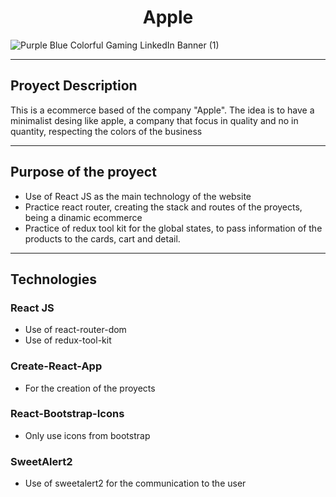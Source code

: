 <h1 align='center'> Apple</h1>

![Purple Blue Colorful Gaming LinkedIn Banner (1)](https://user-images.githubusercontent.com/106752020/209958960-f01dd2c6-8b98-405d-b3d3-38fa57fc9a2c.png)

--------

## Proyect Description
This is a ecommerce based of the company "Apple". The idea is to have a minimalist desing like apple, a company that focus in quality and no in quantity, respecting the colors of the business

--------

## Purpose of the proyect
- Use of React JS as the main technology of the website
- Practice react router, creating the stack and routes of the proyects, being a dinamic ecommerce
- Practice of redux tool kit for the global states, to pass information of the products to the cards, cart and detail.

--------

## Technologies
### React JS
- Use of react-router-dom
- Use of redux-tool-kit
### Create-React-App
- For the creation of the proyects
### React-Bootstrap-Icons
- Only use icons from bootstrap
### SweetAlert2
- Use of sweetalert2 for the communication to the user



